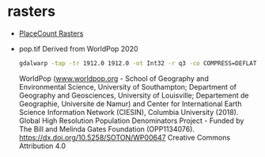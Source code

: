 # rasters

- [PlaceCount Rasters](https://github.com/chapmanjacobd/rasters/blob/main/osm/README.md)

- pop.tif Derived from WorldPop 2020

  ```sh
  gdalwarp -tap -tr 1912.0 1912.0 -ot Int32 -r q3 -co COMPRESS=DEFLATE ppp.tif pop.tif
  ```

  WorldPop (www.worldpop.org - School of Geography and Environmental Science, University of Southampton; Department of Geography and Geosciences, University of Louisville; Departement de Geographie, Universite de Namur) and Center for International Earth Science Information Network (CIESIN), Columbia University (2018). Global High Resolution Population Denominators Project - Funded by The Bill and Melinda Gates Foundation (OPP1134076). https://dx.doi.org/10.5258/SOTON/WP00647 Creative Commons Attribution 4.0
